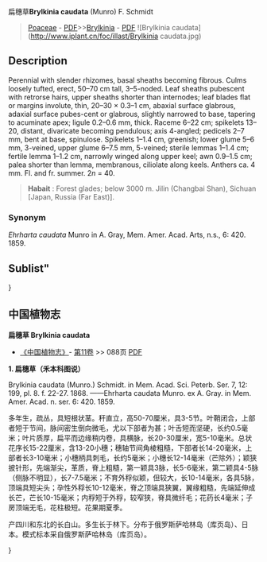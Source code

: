 扁穗草**Brylkinia caudata** (Munro) F. Schmidt

> [Poaceae](http://www.iplant.cn/info/Poaceae?t=foc) - [PDF](http://www.iplant.cn/foc/pdf/Poaceae.pdf)>>[Brylkinia](http://www.iplant.cn/info/Brylkinia?t=foc) - [PDF](http://www.iplant.cn/foc/pdf/Brylkinia.pdf)
![Brylkinia caudata](http://www.iplant.cn/foc/illast/Brylkinia caudata.jpg)

## Description

Perennial with slender rhizomes, basal sheaths becoming fibrous. Culms loosely tufted, erect, 50–70 cm tall, 3–5-noded. Leaf sheaths pubescent with retrorse hairs, upper sheaths shorter than internodes; leaf blades flat or margins involute, thin, 20–30 × 0.3–1 cm, abaxial surface glabrous, adaxial surface pubes-cent or glabrous, slightly narrowed to base, tapering to acuminate apex; ligule 0.2–0.6 mm, thick. Raceme 6–22 cm; spikelets 13–20, distant, divaricate becoming pendulous; axis 4-angled; pedicels 2–7 mm, bent at base, spinulose. Spikelets 1–1.4 cm, greenish; lower glume 5–6 mm, 3-veined, upper glume 6–7.5 mm, 5-veined; sterile lemmas 1–1.4 cm; fertile lemma 1–1.2 cm, narrowly winged along upper keel; awn 0.9–1.5 cm; palea shorter than lemma, membranous, ciliolate along keels. Anthers ca. 4 mm. Fl. and fr. summer. 2*n* = 40.


> **Habait** : 
> Forest glades; below 3000 m. Jilin (Changbai Shan), Sichuan [Japan, Russia (Far East)].

### Synonym
*Ehrharta caudata* Munro in A. Gray, Mem. Amer. Acad. Arts, n.s., 6: 420. 1859.

## Sublist"
}
## 中国植物志



**扁穗草 Brylkinia caudata**

* [《中国植物志》](http://www.iplant.cn/frps)- [第11卷](http://www.iplant.cn/frps/vol/11) >> 088页 [PDF](http://www.iplant.cn/frps/pdf/9(2)/088.pdf)


**1. 扁穗草（禾本科图说）**

Brylkinia caudata (Munro.) Schmidt. in Mem. Acad. Sci. Peterb. Ser. 7, 12: 199, pl. 8. f. 22-27. 1868. ——Ehrharta caudata Munro. ex A. Gray. in Mem. Amer. Acad. n. ser. 6: 420. 1859.

多年生，疏丛，具短根状茎。秆直立，高50-70厘米，具3-5节。叶鞘闭合，上部者短于节间，脉间密生倒向微毛，尤以下部者为甚；叶舌短而坚硬，长约0.5毫米；叶片质厚，扁平而边缘稍内卷，具横脉，长20-30厘米，宽5-10毫米。总状花序长15-22厘米，含13-20小穗；穗轴节间角棱粗糙，下部者长14-20毫米，上部者长3-10毫米；小穗柄具刺毛，长约5毫米；小穗长12-14毫米（芒除外）；颖狭披针形，先端渐尖，革质，脊上粗糙，第一颖具3脉，长5-6毫米，第二颖具4-5脉（侧脉不明显），长7-7.5毫米；不育外稃似颖，但较大，长10-14毫米，各具5脉，顶端具短尖头；孕性外稃长10-12毫米，脊之顶端具狭翼，翼缘粗糙，先端延伸成长芒，芒长10-15毫米；内稃短于外稃，较窄狭，脊具微纤毛；花药长4毫米；子房顶端无毛，花柱极短。花果期夏季。

产四川和东北的长白山。多生长于林下。分布于俄罗斯萨哈林岛（库页岛）、日本。模式标本采自俄罗斯萨哈林岛（库页岛）。



}
